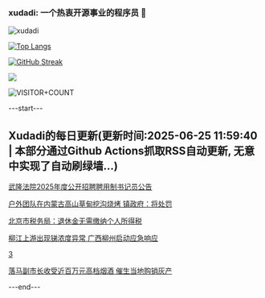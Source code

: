 ### xudadi: 一个热衷开源事业的程序员 👋

![xudadi](https://github-readme-stats-git-masterorgs-github-readme-stats-team.vercel.app/api?username=xudadi)

[![Top Langs](https://github-readme-stats.vercel.app/api/top-langs/?username=xudadi)](https://github.com/anuraghazra/github-readme-stats)

[![GitHub Streak](https://streak-stats.demolab.com?user=xudadi&locale=zh_Hans)](https://git.io/streak-stats)

![](https://raw.githubusercontent.com/xudadi/xudadi/main/assets/github-contribution-grid-snake.svg)

![VISITOR+COUNT](https://komarev.com/ghpvc/?username=xudadi&label=VISITOR+COUNT)


---start---

## Xudadi的每日更新(更新时间:2025-06-25 11:59:40 | 本部分通过Github Actions抓取RSS自动更新, 无意中实现了自动刷绿墙...)

[武隆法院2025年度公开招聘聘用制书记员公告](https://www.gongkaoleida.com/article/2471582)

[户外团队在内蒙古高山草甸挖沟烧烤 镇政府：将处罚](https://m.163.com/news/article/K2R2VDNB05345ARG.html)

[北京市税务局：退休金无需缴纳个人所得税](https://m.163.com/news/article/K2ROED8R0512D3VJ.html)

[柳江上游出现锑浓度异常 广西柳州启动应急响应](https://m.163.com/news/article/K2SP2SBI0001899O.html)

[3](https://m.163.com/touch/news/sub/domestic)

[落马副市长收受近百万元高档烟酒 催生当地购销灰产](https://m.163.com/news/article/K2QUTENU055040N3.html)

---end---
